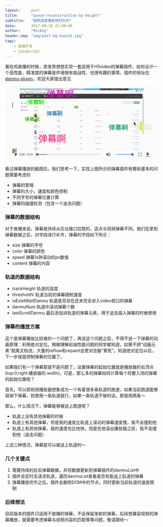 ```yaml
---
layout:     post
title:      "queue-reconstruction-by-height"
subtitle:   "按照高度重新排列队列"
date:       2017-09-16 22:00:00
author:     "Mickey"
header-img: "img/post-bg-kuaidi.jpg"
tags:
    - 前端开发
    - javaScript
---
```


看吃鸡直播的时候，突发奇想想实现一套适用于H5video的弹幕插件，如何设计一个高性能、精准度的弹幕是件很很有挑战性、也很有趣的事情，插件的地址在[danmu-plugin](https://github.com/mickey0524/danmu-plugin)，欢迎大家提出意见

![danmu-plugin](/img/in-post/danmu-plugin-design/example.gif)

看过弹幕播放的截图后，我们思考一下，实现上图所示的弹幕插件有哪些基本的问题需要考虑的

* 弹幕的管理
* 弹幕的大小，速度和颜色控制
* 不同字号的弹幕位置计算
* 弹幕的碰撞检测（包含一个追击问题）

### 弹幕的数据结构

对于直播来说，弹幕是持续从后台接口拉取的，这点与视频弹幕不同，我们在拿到弹幕数据之后，对字段进行补齐，弹幕的字段如下所示：

* size 弹幕的字号
* color 弹幕的颜色
* speed 弹幕1s钟滚动的px数值
* content 弹幕的内容

### 轨道的数据结构

* trackHeight      轨道的高度
* thresholdV       轨道当前的弹幕限制速度
* isExistWaitDanmu 轨道是否存在还未完全进入video视口的弹幕
* danmuNum         轨道中滚动弹幕个数
* lastScrollDanmu  最后添加进轨道的弹幕元素，用于追击插入弹幕的时候使用

### 弹幕的播放方案

这个是弹幕播放比较难的一个问题了，再说这个问题之前，不得不说一下弹幕的动画原理：利用绝对定位。稍微理解前端性能问题的同学都知道，如果不把“动画元素”脱离文档流，大量的reflow和repaint会使浏览器“累死”。知道绝对定位以后，下一步就是控制弹幕的位置了。

如果我们有一个弹幕那就不是问题了，设置弹幕的起始位置就是播放器的右顶点(top:0;right:播放器的.width)。可是，那么多的弹幕如何计算每个将要入场的弹幕的起始位置呢？

首先，可以把视频播放器想象成为一个有着很多条轨道的跑道，如果当前跑道能够容纳下弹幕，则使用一条轨道就行，如果一条轨道不够的话，那就用两条～

那么，什么情况下，弹幕能够被送上跑道呢？

* 轨道上没有其他弹幕的时候
* 轨道上有其他弹幕，但是我的速度比轨道上滚动的弹幕速度慢，我不会撞到他
* 轨道上有其他弹幕，我的速度也比他快，但是在他滚出播放器之前，我不会撞到他（追击问题）

上述三种情况，弹幕是可以被送上轨道的～

### 几个关键点

1. 需要持续的拉去弹幕数据，并将数据更新到弹幕插件的danmuList中
2. 插件会定时去请求轨道，遍历danmuList查看是否有能送上轨道的弹幕
3. 弹幕播放完毕之后，插件会删除DOM中的节点，同时更新当前轨道的速度限制

### 后续想法

目前版本的插件只适用于直播的弹幕，不会保留发射的弹幕，后续想兼容视频的弹幕播放，就需要考虑弹幕与视频内容的匹配等等问题，敬请期待～







